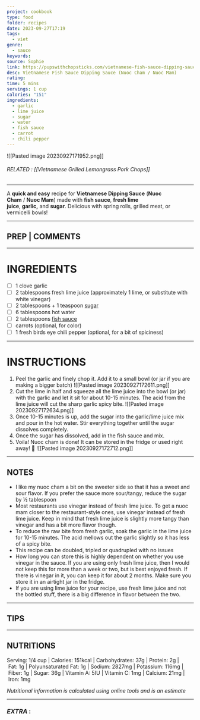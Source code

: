 ```yaml
---
project: cookbook
type: food
folder: recipes
date: 2023-09-27T17:19
tags:
  - viet
genre:
  - sauce
keywords: 
source: Sophie
link: https://pupswithchopsticks.com/vietnamese-fish-sauce-dipping-sauce-nuoc-cham-nuoc-mam/
desc: Vietnamese Fish Sauce Dipping Sauce (Nuoc Cham / Nuoc Mam)
rating: 
time: 5 mins
servings: 1 cup
calories: "151"
ingredients:
  - garlic
  - lime juice
  - sugar
  - water
  - fish sauce
  - carrot
  - chili pepper
---
```


![[Pasted image 20230927171952.png]]
###### *RELATED* : [[Vietnamese Grilled Lemongrass Pork Chops]]
---
A **quick and easy** recipe for **Vietnamese Dipping Sauce** (**Nuoc Cham** / **Nuoc Mam**) made with **fish sauce**, **fresh lime juice**, **garlic,** and **sugar**. Delicious with spring rolls, grilled meat, or vermicelli bowls!

---
## PREP | COMMENTS



---
# INGREDIENTS

- [ ] 1 clove garlic
- [ ] 2 tablespoons fresh lime juice (approximately 1 lime, or substitute with white vinegar)
- [ ] 2 tablespoons + 1 teaspoon [](https://amzn.to/2SNeupO)[sugar](https://amzn.to/2MISCqX)
- [ ] 6 tablespoons hot water
- [ ] 2 tablespoons [](https://amzn.to/2PsQfet)[fish sauce](https://amzn.to/2DLJ9fz)
- [ ] carrots (optional, for color)
- [ ] 1 fresh birds eye chili pepper (optional, for a bit of spiciness)

---
# INSTRUCTIONS

1. Peel the garlic and finely chop it. Add it to a small bowl (or jar if you are making a bigger batch)
![[Pasted image 20230927172611.png]]
2. Cut the lime in half and squeeze all the lime juice into the bowl (or jar) with the garlic and let it sit for about 10-15 minutes. The acid from the lime juice will cut the sharp garlic spicy bite.
![[Pasted image 20230927172634.png]]
3. Once 10-15 minutes is up, add the sugar into the garlic/lime juice mix and pour in the hot water. Stir everything together until the sugar dissolves completely.
4. Once the sugar has dissolved, add in the fish sauce and mix.
5. Voila! Nuoc cham is done! It can be stored in the fridge or used right away! 🙂
![[Pasted image 20230927172712.png]]

---
## NOTES

- I like my nuoc cham a bit on the sweeter side so that it has a sweet and sour flavor. If you prefer the sauce more sour/tangy, reduce the sugar by ½ tablespoon
- Most restaurants use vinegar instead of fresh lime juice. To get a nuoc mam closer to the restaurant-style ones, use vinegar instead of fresh lime juice. Keep in mind that fresh lime juice is slightly more tangy than vinegar and has a bit more flavor though.
- To reduce the raw bite from fresh garlic, soak the garlic in the lime juice for 10-15 minutes. The acid mellows out the garlic slightly so it has less of a spicy bite.
- This recipe can be doubled, tripled or quadrupled with no issues
- How long you can store this is highly dependent on whether you use vinegar in the sauce. If you are using only fresh lime juice, then I would not keep this for more than a week or two, but is best enjoyed fresh. If there is vinegar in it, you can keep it for about 2 months. Make sure you store it in an airtight jar in the fridge.
- If you are using lime juice for your recipe, use fresh lime juice and not the bottled stuff, there is a big difference in flavor between the two.

---
## TIPS



---
## NUTRITIONS

Serving: 1/4 cup | Calories: 151kcal | Carbohydrates: 37g | Protein: 2g | Fat: 1g | Polyunsaturated Fat: 1g | Sodium: 2827mg | Potassium: 116mg | Fiber: 1g | Sugar: 36g | Vitamin A: 5IU | Vitamin C: 1mg | Calcium: 21mg | Iron: 1mg

*Nutritional information is calculated using online tools and is an estimate*

---
### *EXTRA* :



